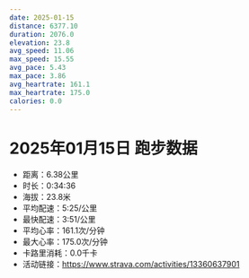 ```yaml
---
date: 2025-01-15
distance: 6377.10
duration: 2076.0
elevation: 23.8
avg_speed: 11.06
max_speed: 15.55
avg_pace: 5.43
max_pace: 3.86
avg_heartrate: 161.1
max_heartrate: 175.0
calories: 0.0
---
```


# 2025年01月15日 跑步数据

- 距离：6.38公里
- 时长：0:34:36
- 海拔：23.8米
- 平均配速：5:25/公里
- 最快配速：3:51/公里
- 平均心率：161.1次/分钟
- 最大心率：175.0次/分钟
- 卡路里消耗：0.0千卡
- 活动链接：https://www.strava.com/activities/13360637901
